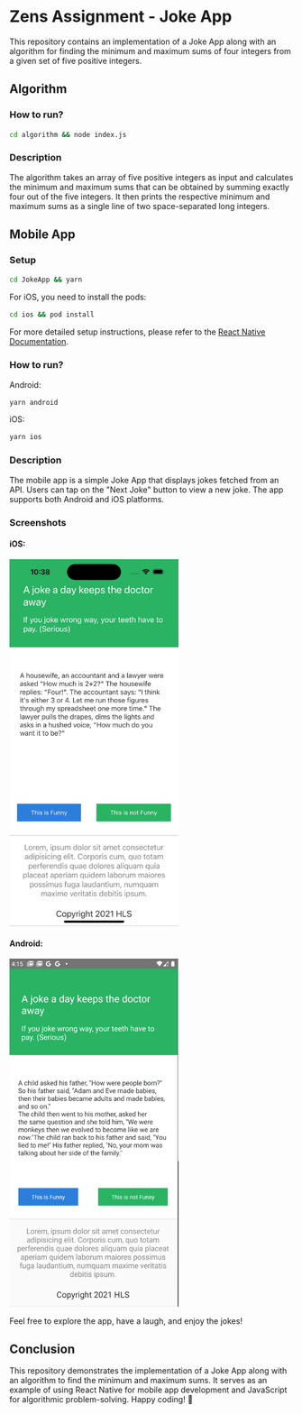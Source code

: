 # Zens Assignment - Joke App

This repository contains an implementation of a Joke App along with an algorithm for finding the minimum and maximum sums of four integers from a given set of five positive integers.

## Algorithm

### How to run?

```bash
cd algorithm && node index.js
```

### Description

The algorithm takes an array of five positive integers as input and calculates the minimum and maximum sums that can be obtained by summing exactly four out of the five integers. It then prints the respective minimum and maximum sums as a single line of two space-separated long integers.

## Mobile App

### Setup

```bash
cd JokeApp && yarn
```

For iOS, you need to install the pods:

```bash
cd ios && pod install
```

For more detailed setup instructions, please refer to the [React Native Documentation](https://reactnative.dev/docs/environment-setup).

### How to run?

Android:

```bash
yarn android
```

iOS:

```bash
yarn ios
```

### Description

The mobile app is a simple Joke App that displays jokes fetched from an API. Users can tap on the "Next Joke" button to view a new joke. The app supports both Android and iOS platforms.

### Screenshots

#### iOS:

<img src="joke_app_ios.png" width="300">

#### Android:

<img src="joke_app_android.png" width="300">

Feel free to explore the app, have a laugh, and enjoy the jokes!

## Conclusion

This repository demonstrates the implementation of a Joke App along with an algorithm to find the minimum and maximum sums. It serves as an example of using React Native for mobile app development and JavaScript for algorithmic problem-solving. Happy coding! 🚀